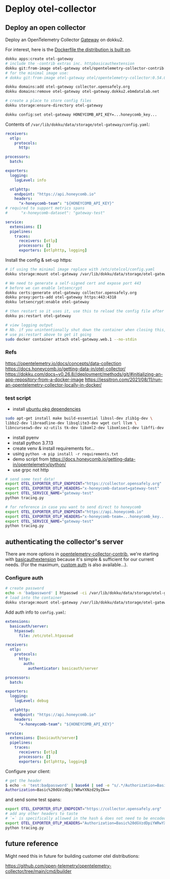 # Deploy otel-collector 

## Deploy an open collector

Deploy an OpenTelemetry Collector [Gateway](https://opentelemetry.io/docs/concepts/data-collection/#deployment) on dokku2.

For interest, here is the [Dockerfile the distribution is built on](https://github.com/open-telemetry/opentelemetry-collector-releases/blob/main/distributions/otelcol/Dockerfile).

```bash
dokku apps:create otel-gateway
# include the -contrib extras inc. httpbasicauthextension
dokku git:from-image otel-gateway otel/opentelemetry-collector-contrib:0.54.0
# for the minimal image use:
# dokku git:from-image otel-gateway otel/opentelemetry-collector:0.54.0

dokku domains:add otel-gateway collector.opensafely.org
dokku domains:remove otel-gateway otel-gateway.dokku2.ebmdatalab.net

# create a place to store config files
dokku storage:ensure-directory otel-gateway

dokku config:set otel-gateway HONEYCOMB_API_KEY=...honeycomb_key...
```

Contents of `/var/lib/dokku/data/storage/otel-gateway/config.yaml`:

```yaml
receivers:
  otlp:
    protocols:
      http:

processors:
  batch:

exporters:
  logging:
    logLevel: info

  otlphttp:
    endpoint: "https://api.honeycomb.io"
    headers:
      "x-honeycomb-team": "${HONEYCOMB_API_KEY}"
# required to support metrics spans
#      "x-honeycomb-dataset": "gateway-test"

service:
  extensions: []
  pipelines:
    traces:
      receivers: [otlp]
      processors: []
      exporters: [otlphttp, logging]

```

Install the config & set-up https:

```bash
# if using the minimal image replace with /etc/otelcol/config.yaml
dokku storage:mount otel-gateway /var/lib/dokku/data/storage/otel-gateway/config.yaml:/etc/otelcol-contrib/config.yaml

# We need to generate a self-signed cert and expose port 443
# before we can enable letsencrypt
dokku certs:generate otel-gateway collector.opensafely.org
dokku proxy:ports-add otel-gateway https:443:4318
dokku letsencrypt:enable otel-gateway

# then restart so it uses it, use this to reload the config file after changes
dokku ps:restart otel-gateway

# view logging output
# Nb. if you unintentionally shut down the container when closing this,
# use ps:restart above to get it going
sudo docker container attach otel-gateway.web.1 --no-stdin
```

### Refs

https://opentelemetry.io/docs/concepts/data-collection
https://docs.honeycomb.io/getting-data-in/otel-collector/
https://dokku.com/docs~v0.26.8//deployment/methods/git/#initializing-an-app-repository-from-a-docker-image
https://jessitron.com/2021/08/11/run-an-opentelemetry-collector-locally-in-docker/

### test script

* install [ubuntu pkg dependencies](https://github.com/pyenv/pyenv/wiki#suggested-build-environment)

```bash
sudo apt-get install make build-essential libssl-dev zlib1g-dev \
libbz2-dev libreadline-dev libsqlite3-dev wget curl llvm \
libncursesw5-dev xz-utils tk-dev libxml2-dev libxmlsec1-dev libffi-dev liblzma-dev
``` 

* install pyenv
* install python 3.7.13
* create venv & install requirements for...
* using `python -m pip install -r requirements.txt`
* demo script from https://docs.honeycomb.io/getting-data-in/opentelemetry/python/
* use grpc not http


```bash
# send some test data!
export OTEL_EXPORTER_OTLP_ENDPOINT="https://collector.opensafely.org"
export OTEL_EXPORTER_OTLP_HEADERS="x-honeycomb-dataset=gateway-test"
export OTEL_SERVICE_NAME="gateway-test"
python tracing.py

# for reference in case you want to send direct to honeycomb
export OTEL_EXPORTER_OTLP_ENDPOINT="https://api.honeycomb.io"
export OTEL_EXPORTER_OTLP_HEADERS="x-honeycomb-team=...honeycomb_key...,x-honeycomb-dataset=gateway-test"
export OTEL_SERVICE_NAME="gateway-test"
python tracing.py
```

## authenticating the collector's server

There are more options in [opentelemetry-collector-contrib](https://github.com/open-telemetry/opentelemetry-collector-contrib/tree/main/extension
), we're starting with [basicauthextension](https://github.com/open-telemetry/opentelemetry-collector-contrib/tree/main/extension/basicauthextension
) because it's simple & sufficient for our current needs. (For the maximum, [custom auth](https://opentelemetry.io/docs/collector/custom-auth/) is also available...).

### Configure auth

```bash
# create password
echo -n 'badpassword' | htpasswd -ci /var/lib/dokku/data/storage/otel-gateway/.htpasswd test
# load into the container
dokku storage:mount otel-gateway /var/lib/dokku/data/storage/otel-gateway/.htpasswd:/etc/otel.htpasswd
```

Add auth info to `config.yaml`:

```yaml
extensions:
  basicauth/server:
    htpasswd:
      file: /etc/otel.htpasswd

receivers:
  otlp:
    protocols:
      http:
        auth:
          authenticator: basicauth/server

processors:
  batch:

exporters:
  logging:
    logLevel: debug

  otlphttp:
    endpoint: "https://api.honeycomb.io"
    headers:
      "x-honeycomb-team": "${HONEYCOMB_API_KEY}"

service:
  extensions: [basicauth/server]
  pipelines:
    traces:
      receivers: [otlp]
      processors: []
      exporters: [otlphttp, logging]

```

Configure your client:

```bash
# get the header
$ echo -n 'test:badpassword' | base64 | sed -e "s/.*/Authorization=Basic%20\0/g"
Authorization=Basic%20dGVzdDpiYWRwYXNzd29yZA==
```

and send some test spans:

```bash
export OTEL_EXPORTER_OTLP_ENDPOINT="https://collector.opensafely.org"
# add any other headers to taste
# `=` is specifically allowed in the hash & does not need to be encoded/escaped
export OTEL_EXPORTER_OTLP_HEADERS="Authorization=Basic%20dGVzdDpiYWRwYXNzd29yZA==,x-honeycomb-dataset=gateway-test"
python tracing.py
```

## future reference

Might need this in future for building customer otel distributions:

https://github.com/open-telemetry/opentelemetry-collector/tree/main/cmd/builder
